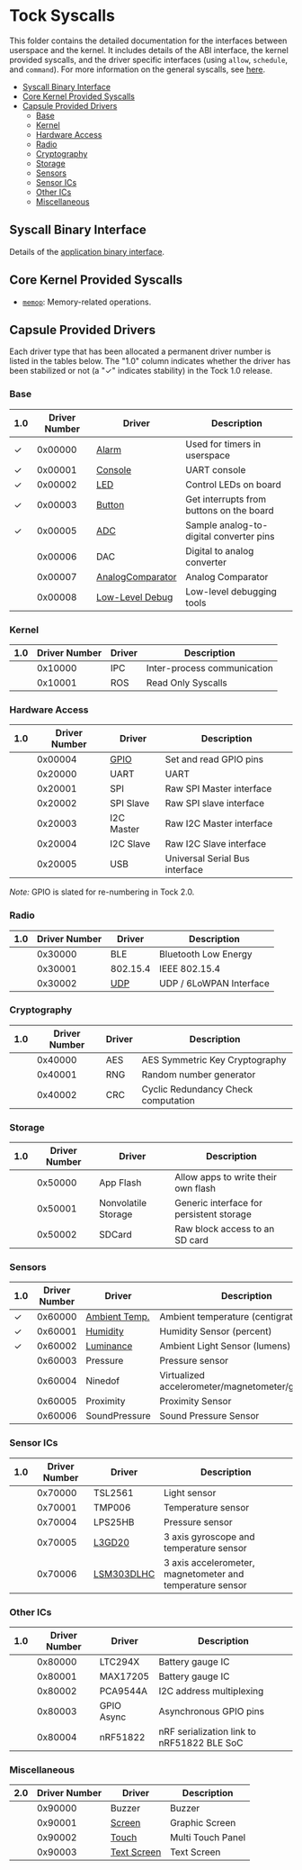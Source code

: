Tock Syscalls
=============

This folder contains the detailed documentation for the interfaces between
userspace and the kernel. It includes details of the ABI interface, the kernel
provided syscalls, and the driver specific interfaces (using `allow`,
`schedule`, and `command`). For more information on the general syscalls, see
[here](../Syscalls.md).

<!-- toc -->

- [Syscall Binary Interface](#syscall-binary-interface)
- [Core Kernel Provided Syscalls](#core-kernel-provided-syscalls)
- [Capsule Provided Drivers](#capsule-provided-drivers)
  * [Base](#base)
  * [Kernel](#kernel)
  * [Hardware Access](#hardware-access)
  * [Radio](#radio)
  * [Cryptography](#cryptography)
  * [Storage](#storage)
  * [Sensors](#sensors)
  * [Sensor ICs](#sensor-ics)
  * [Other ICs](#other-ics)
  * [Miscellaneous](#miscellaneous)

<!-- tocstop -->

## Syscall Binary Interface

Details of the [application binary interface](../Syscalls.md).

## Core Kernel Provided Syscalls

- [`memop`](memop.md): Memory-related operations.

## Capsule Provided Drivers

Each driver type that has been allocated a permanent driver number is listed in
the tables below. The "1.0" column indicates whether the driver has been
stabilized or not (a "✓" indicates stability) in the Tock 1.0 release.

### Base

|1.0| Driver Number | Driver                      | Description                                |
|---|---------------|-----------------------------|--------------------------------------------|
| ✓ | 0x00000       | [Alarm](00000_alarm.md)     | Used for timers in userspace               |
| ✓ | 0x00001       | [Console](00001_console.md) | UART console                               |
| ✓ | 0x00002       | [LED](00002_leds.md)        | Control LEDs on board                      |
| ✓ | 0x00003       | [Button](00003_buttons.md)  | Get interrupts from buttons on the board   |
| ✓ | 0x00005       | [ADC](00005_adc.md)         | Sample analog-to-digital converter pins    |
|   | 0x00006       | DAC                         | Digital to analog converter                |
|   | 0x00007       | [AnalogComparator](00007_analog_comparator.md) | Analog Comparator       |
|   | 0x00008       | [Low-Level Debug](00008_low_level_debug.md) | Low-level debugging tools  |

### Kernel

|1.0| Driver Number | Driver           | Description                                |
|---|---------------|------------------|--------------------------------------------|
|   | 0x10000       | IPC              | Inter-process communication                |
|   | 0x10001       | ROS              | Read Only Syscalls                         |

### Hardware Access

|1.0| Driver Number | Driver           | Description                                |
|---|---------------|------------------|--------------------------------------------|
|   | 0x00004       | [GPIO](00004_gpio.md) | Set and read GPIO pins                |
|   | 0x20000       | UART             | UART                                       |
|   | 0x20001       | SPI              | Raw SPI Master interface                   |
|   | 0x20002       | SPI Slave        | Raw SPI slave interface                    |
|   | 0x20003       | I2C Master       | Raw I2C Master interface                   |
|   | 0x20004       | I2C Slave        | Raw I2C Slave interface                    |
|   | 0x20005       | USB              | Universal Serial Bus interface             |

_Note:_ GPIO is slated for re-numbering in Tock 2.0.

### Radio

|1.0| Driver Number | Driver           | Description                                |
|---|---------------|------------------|--------------------------------------------|
|   | 0x30000       | BLE              | Bluetooth Low Energy                       |
|   | 0x30001       | 802.15.4         | IEEE 802.15.4                              |
|   | 0x30002       | [UDP](30002_udp.md)  | UDP / 6LoWPAN Interface                |

### Cryptography

|1.0| Driver Number | Driver           | Description                                |
|---|---------------|------------------|--------------------------------------------|
|   | 0x40000       | AES              | AES Symmetric Key Cryptography             |
|   | 0x40001       | RNG              | Random number generator                    |
|   | 0x40002       | CRC              | Cyclic Redundancy Check computation        |

### Storage

|1.0| Driver Number | Driver           | Description                                |
|---|---------------|------------------|--------------------------------------------|
|   | 0x50000       | App Flash        | Allow apps to write their own flash        |
|   | 0x50001       | Nonvolatile Storage | Generic interface for persistent storage |
|   | 0x50002       | SDCard           | Raw block access to an SD card             |

### Sensors

|1.0| Driver Number | Driver                                        | Description                                |
|---|---------------|-----------------------------------------------|--------------------------------------------|
| ✓ | 0x60000       | [Ambient Temp.](60000_ambient_temperature.md) | Ambient temperature (centigrate)           |
| ✓ | 0x60001       | [Humidity](60001_humidity.md)                 | Humidity Sensor (percent)                  |
| ✓ | 0x60002       | [Luminance](60002_luminance.md)               | Ambient Light Sensor (lumens)              |
|   | 0x60003       | Pressure         | Pressure sensor                            |
|   | 0x60004       | Ninedof          | Virtualized accelerometer/magnetometer/gyroscope |
|   | 0x60005       | Proximity        | Proximity Sensor                                                        |
|   | 0x60006       | SoundPressure    | Sound Pressure Sensor                                                   |

### Sensor ICs

|1.0| Driver Number | Driver                            | Description                                               |
|---|---------------|-----------------------------------|-----------------------------------------------------------|
|   | 0x70000       | TSL2561                           | Light sensor                                              |
|   | 0x70001       | TMP006                            | Temperature sensor                                        |
|   | 0x70004       | LPS25HB                           | Pressure sensor                                           |
|   | 0x70005       | [L3GD20](70005_l3gd20.md)         | 3 axis gyroscope and temperature sensor                   |
|   | 0x70006       | [LSM303DLHC](70006_lsm303dlhc.md) | 3 axis accelerometer, magnetometer and temperature sensor |

### Other ICs

|1.0| Driver Number | Driver           | Description                                |
|---|---------------|------------------|--------------------------------------------|
|   | 0x80000       | LTC294X          | Battery gauge IC                           |
|   | 0x80001       | MAX17205         | Battery gauge IC                           |
|   | 0x80002       | PCA9544A         | I2C address multiplexing                   |
|   | 0x80003       | GPIO Async       | Asynchronous GPIO pins                     |
|   | 0x80004       | nRF51822         | nRF serialization link to nRF51822 BLE SoC |

### Miscellaneous

|2.0| Driver Number | Driver                                  | Description                                |
|---|---------------|-----------------------------------------|--------------------------------------------|
|   | 0x90000       | Buzzer                                  | Buzzer                                     |
|   | 0x90001       | [Screen](90001_screen.md)               | Graphic Screen                             |
|   | 0x90002       | [Touch](90002_touch.md)                 | Multi Touch Panel                          |
|   | 0x90003       | [Text Screen](90003_text_screen.md)     | Text Screen                                |

